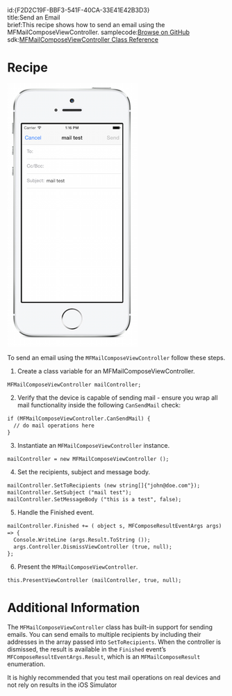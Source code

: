 id:{F2D2C19F-BBF3-541F-40CA-33E41E42B3D3}  
title:Send an Email  
brief:This recipe shows how to send an email using the MFMailComposeViewController.
samplecode:[Browse on GitHub](https://github.com/xamarin/recipes/tree/master/ios/shared_resources/email/send_an_email/)  
sdk:[MFMailComposeViewController Class Reference](http://developer.apple.com/library/ios/#documentation/MessageUI/Reference/MFMailComposeViewController_class/Reference/Reference.html)  

# Recipe

 [ ![](Images/Send_an_Email.png)](Images/Send_an_Email.png)

To send an email using the `MFMailComposeViewController` follow these
steps.

1.  Create a class variable for an MFMailComposeViewController.


```
MFMailComposeViewController mailController;
```

<ol start="2">
  <li>Verify that the device is capable of sending mail -
  ensure you wrap all mail functionality inside the following
  <code>CanSendMail</code> check:</li>
</ol>

```
if (MFMailComposeViewController.CanSendMail) {
  // do mail operations here
}
```

<ol start="3">
  <li>Instantiate an <code>MFMailComposeViewController</code> instance.</li>
</ol>

```
mailController = new MFMailComposeViewController ();
```

<ol start="4">
  <li>Set the recipients, subject and message body.</li>
</ol>

```
mailController.SetToRecipients (new string[]{"john@doe.com"});
mailController.SetSubject ("mail test");
mailController.SetMessageBody ("this is a test", false);
```

<ol start="5">
  <li>Handle the Finished event.</li>
</ol>

```
mailController.Finished += ( object s, MFComposeResultEventArgs args) => {
  Console.WriteLine (args.Result.ToString ());
  args.Controller.DismissViewController (true, null);
};
```

<ol start="6">
  <li>Present the <code>MFMailComposeViewController</code>.</li>
</ol>

```
this.PresentViewController (mailController, true, null);
```

# Additional Information

The `MFMailComposeViewController` class has built-in
  support for sending emails. You can send emails
  to multiple recipients by including their addresses
  in the array passed into `SetToRecipients`. When the
  controller is dismissed, the result is available
  in the `Finished` event’s `MFComposeResultEventArgs.Result`,
  which is an `MFMailComposeResult` enumeration.

It is highly recommended that you test mail operations on
  real devices and not rely on results in the iOS Simulator
